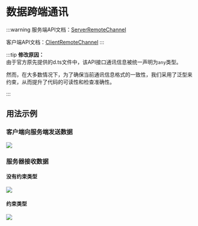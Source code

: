 
# 数据跨端通讯
:::warning
服务端API文档：[ServerRemoteChannel](https://docs.box3lab.com/api/RemoteChannel/Server/)

客户端API文档：[ClientRemoteChannel](https://docs.box3lab.com/api/RemoteChannel/Client/)
:::

:::tip
**修改原因：**  
由于官方原先提供的d.ts文件中，该API接口通讯信息被统一声明为`any`类型。

然而，在大多数情况下，为了确保当前通讯信息格式的一致性，我们采用了泛型来约束，从而提升了代码的可读性和检查准确性。

:::

## 用法示例
### **客户端向服务端发送数据**
![](/QQ20241022-195207.png)

### **服务器接收数据**
#### **没有约束类型**
![](/QQ20241022-195257.png)

#### **约束类型**
![](/QQ20241022-195414.png)
